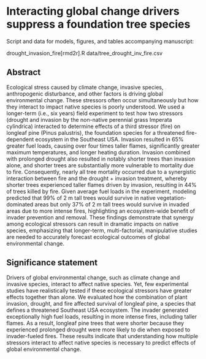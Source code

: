 # Interacting global change drivers suppress a foundation tree species

Script and data for models, figures, and tables accompanying manuscript:

drought_invasion_fire[rmd2r].R
data/tree_drought_inv_fire.csv

## Abstract
Ecological stress caused by climate change, invasive species, anthropogenic disturbance, and other factors is driving global environmental change. These stressors often occur simultaneously but how they interact to impact native species is poorly understood. We used a longer-term (i.e., six years) field experiment to test how two stressors (drought and invasion by the non-native perennial grass Imperata cylindrica) interacted to determine effects of a third stressor (fire) on longleaf pine (Pinus palustris), the foundation species for a threatened fire-dependent ecosystem in the Southeast USA. Invasion resulted in 65% greater fuel loads, causing over four times taller flames, significantly greater maximum temperatures, and longer heating duration. Invasion combined with prolonged drought also resulted in notably shorter trees than invasion alone, and shorter trees are substantially more vulnerable to mortality due to fire. Consequently, nearly all tree mortality occurred due to a synergistic interaction between fire and the drought + invasion treatment, whereby shorter trees experienced taller flames driven by invasion, resulting in 44% of trees killed by fire. Given average fuel loads in the experiment, modeling predicted that 99% of 2 m tall trees would survive in native vegetation-dominated areas but only 37% of 2 m tall trees would survive in invaded areas due to more intense fires, highlighting an ecosystem-wide benefit of invader prevention and removal. These findings demonstrate that synergy among ecological stressors can result in dramatic impacts on native species, emphasizing that longer-term, multi-factorial, manipulative studies are needed to accurately forecast ecological outcomes of global environmental change.


## Significance statement 

Drivers of global environmental change, such as climate change and invasive species, interact to affect native species. Yet, few experimental studies have realistically tested if these ecological stressors have greater effects together than alone. We evaluated how the combination of plant invasion, drought, and fire affected survival of longleaf pine, a species that defines a threatened Southeast USA ecosystem. The invader generated exceptionally high fuel loads, resulting in more intense fires, including taller flames. As a result, longleaf pine trees that were shorter because they experienced prolonged drought were more likely to die when exposed to invader-fueled fires. These results indicate that understanding how multiple stressors interact to affect native species is necessary to predict effects of global environmental change.
